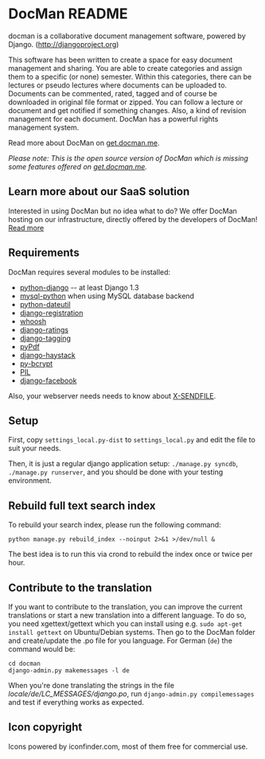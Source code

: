 DocMan README
=============

docman is a collaborative document management software, powered by Django. (http://djangoproject.org)

This software has been written to create a space for easy document management and sharing. You are able to create categories and assign them to a specific (or none) semester. Within this categories, there can be lectures or pseudo lectures where documents can be uploaded to. Documents can be commented, rated, tagged and of course be downloaded in original file format or zipped. You can follow a lecture or document and get notified if something changes. Also, a kind of revision management for each document. DocMan has a powerful rights management system.

Read more about DocMan on [get.docman.me](http://get.docman.me).

*Please note: This is the open source version of DocMan which is missing some features offered on [get.docman.me](http://get.docman.me).*

Learn more about our SaaS solution
----------------------------------

Interested in using DocMan but no idea what to do? We offer DocMan hosting on our infrastructure, directly offered by the developers of DocMan! [Read more](http://get.docman.me)

Requirements
------------

DocMan requires several modules to be installed:

* [python-django](http://djangoproject.org) -- at least Django 1.3
* [mysql-python](http://sourceforge.net/projects/mysql-python/) when using MySQL database backend
* [python-dateutil](http://labix.org/python-dateutil)
* [django-registration](http://code.google.com/p/django-registration/)
* [whoosh](https://bitbucket.org/mchaput/whoosh/wiki/Home)
* [django-ratings](https://github.com/dcramer/django-ratings)
* [django-tagging](http://code.google.com/p/django-tagging/)
* [pyPdf](http://pybrary.net/pyPdf/)
* [django-haystack](http://haystacksearch.org/)
* [py-bcrypt](http://code.playfire.com/django-bcrypt//)
* [PIL](http://www.pythonware.com/products/pil/)
* [django-facebook](https://github.com/tschellenbach/Django-facebook)

Also, your webserver needs needs to know about [X-SENDFILE](https://tn123.org/mod_xsendfile/).

Setup
-----

First, copy `settings_local.py-dist` to `settings_local.py` and edit the file to suit your needs.

Then, it is just a regular django application setup: `./manage.py syncdb`, `./manage.py runserver`, and you should be done with your testing environment.

Rebuild full text search index
------------------------------

To rebuild your search index, please run the following command:

	python manage.py rebuild_index --noinput 2>&1 >/dev/null &

The best idea is to run this via crond to rebuild the index once or twice per hour.

Contribute to the translation
-----------------------------

If you want to contribute to the translation, you can improve the current translations
or start a new translation into a different language. To do so, you need xgettext/gettext
which you can install using e.g. `sudo apt-get install gettext` on Ubuntu/Debian systems.
Then go to the DocMan folder and create/update the .po file for you language.
For German (`de`) the command would be:

    cd docman
    django-admin.py makemessages -l de

When you're done translating the strings in the file *locale/de/LC_MESSAGES/django.po*,
run `django-admin.py compilemessages` and test if everything works as expected.

Icon copyright
--------------

Icons powered by iconfinder.com, most of them free for commercial use.
